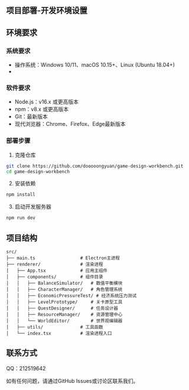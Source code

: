 
## 项目部署-开发环境设置

## 环境要求

### 系统要求
- 操作系统：Windows 10/11、macOS 10.15+、Linux (Ubuntu 18.04+)
- 
### 软件要求
- Node.js：v16.x 或更高版本
- npm：v8.x 或更高版本
- Git：最新版本
- 现代浏览器：Chrome、Firefox、Edge最新版本
  
### 部署步骤

1. 克隆仓库
```bash
git clone https://github.com/dooooongyuan/game-design-workbench.git
cd game-design-workbench
```

2. 安装依赖
```bash
npm install
```

3. 启动开发服务器
```bash
npm run dev
```

## 项目结构

```
src/
├── main.ts                 # Electron主进程
├── renderer/               # 渲染进程
│   ├── App.tsx             # 应用主组件
│   ├── components/         # 组件目录
│   │   ├── BalanceSimulator/   # 数值平衡模块
│   │   ├── CharacterManager/   # 角色管理系统
│   │   ├── EconomicPressureTest/ # 经济系统压力测试
│   │   ├── LevelPrototype/     # 关卡原型工具
│   │   ├── QuestDesigner/      # 任务设计器
│   │   ├── ResourceManager/    # 资源管理中心
│   │   └── WorldEditor/        # 世界观编辑器
│   ├── utils/              # 工具函数
│   └── index.tsx           # 渲染进程入口
```


## 联系方式
QQ：212519642

如有任何问题，请通过GitHub Issues或讨论区联系我们。

